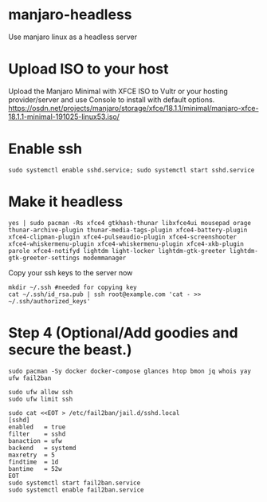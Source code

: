 # manjaro-headless
Use manjaro linux as a headless server

# Upload ISO to your host
Upload the Manjaro Minimal with XFCE ISO to Vultr or your hosting provider/server and use Console to install with default options.
https://osdn.net/projects/manjaro/storage/xfce/18.1.1/minimal/manjaro-xfce-18.1.1-minimal-191025-linux53.iso/

# Enable ssh
```sudo systemctl enable sshd.service; sudo systemctl start sshd.service```

# Make it headless
```
yes | sudo pacman -Rs xfce4 gtkhash-thunar libxfce4ui mousepad orage thunar-archive-plugin thunar-media-tags-plugin xfce4-battery-plugin xfce4-clipman-plugin xfce4-pulseaudio-plugin xfce4-screenshooter xfce4-whiskermenu-plugin xfce4-whiskermenu-plugin xfce4-xkb-plugin parole xfce4-notifyd lightdm light-locker lightdm-gtk-greeter lightdm-gtk-greeter-settings modemmanager
```

Copy your ssh keys to the server now

```
mkdir ~/.ssh #needed for copying key
cat ~/.ssh/id_rsa.pub | ssh root@example.com 'cat - >> ~/.ssh/authorized_keys'
```

# Step 4 (Optional/Add goodies and secure the beast.)
```
sudo pacman -Sy docker docker-compose glances htop bmon jq whois yay ufw fail2ban

sudo ufw allow ssh
sudo ufw limit ssh

sudo cat <<EOT > /etc/fail2ban/jail.d/sshd.local
[sshd]
enabled   = true
filter    = sshd
banaction = ufw
backend   = systemd
maxretry  = 5
findtime  = 1d
bantime   = 52w
EOT
sudo systemctl start fail2ban.service
sudo systemctl enable fail2ban.service
```
